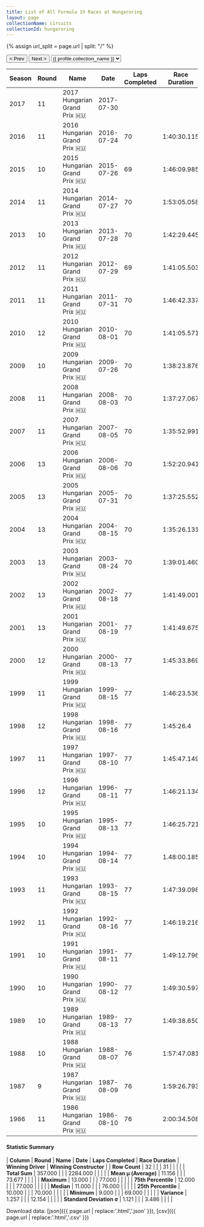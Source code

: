 ```yaml
---
title: List of All Formula 1® Races at Hungaroring
layout: page
collectionName: circuits
collectionId: hungaroring
---
```


{% assign url_split = page.url | split: "/" %}
<div id="collection-navigation">
<button onclick="selector.options[selector.selectedIndex-1].value && (window.location = selector.options[selector.selectedIndex-1].value);">&lt; Prev</button>
<button onclick="selector.options[selector.selectedIndex+1].value && (window.location = selector.options[selector.selectedIndex+1].value);">Next &gt;</button>
<select id="selector" onchange="this.options[this.selectedIndex].value && (window.location = this.options[this.selectedIndex].value);">
  {% for collectionId in site.data[page.collectionName].refs %}
    {% if collectionId == page.collectionId %}
      {% assign selected = "selected" %}
    {% else %}
      {% assign selected = "" %}
    {% endif %}
    {% assign profile = site.data[page.collectionName][collectionId].profile %}
    <option value="/f1/{{ page.collectionName }}/{{ collectionId }}/{{ url_split[4] }}" {{ selected }}>{{ profile.collection_name }}</option>
  {% endfor %}
</select>
</div>

| Season | Round | Name | Date | Laps Completed | Race Duration | Winning Driver | Winning Constructor |
|--|--|--|--|--|--|--|--|
| 2017 | 11 | 2017 Hungarian Grand Prix 🇭🇺 | 2017-07-30 |   |   |   |   |
| 2016 | 11 | 2016 Hungarian Grand Prix 🇭🇺 | 2016-07-24 | 70 | 1:40:30.115 | [Lewis Hamilton 🇬🇧](/f1/drivers/hamilton) | Mercedes 🇩🇪 |
| 2015 | 10 | 2015 Hungarian Grand Prix 🇭🇺 | 2015-07-26 | 69 | 1:46:09.985 | [Sebastian Vettel 🇩🇪](/f1/drivers/vettel) | Ferrari 🇮🇹 |
| 2014 | 11 | 2014 Hungarian Grand Prix 🇭🇺 | 2014-07-27 | 70 | 1:53:05.058 | [Daniel Ricciardo 🇦🇺](/f1/drivers/ricciardo) | Red Bull 🇦🇹 |
| 2013 | 10 | 2013 Hungarian Grand Prix 🇭🇺 | 2013-07-28 | 70 | 1:42:29.445 | [Lewis Hamilton 🇬🇧](/f1/drivers/hamilton) | Mercedes 🇩🇪 |
| 2012 | 11 | 2012 Hungarian Grand Prix 🇭🇺 | 2012-07-29 | 69 | 1:41:05.503 | [Lewis Hamilton 🇬🇧](/f1/drivers/hamilton) | McLaren 🇬🇧 |
| 2011 | 11 | 2011 Hungarian Grand Prix 🇭🇺 | 2011-07-31 | 70 | 1:46:42.337 | [Jenson Button 🇬🇧](/f1/drivers/button) | McLaren 🇬🇧 |
| 2010 | 12 | 2010 Hungarian Grand Prix 🇭🇺 | 2010-08-01 | 70 | 1:41:05.571 | [Mark Webber 🇦🇺](/f1/drivers/webber) | Red Bull 🇦🇹 |
| 2009 | 10 | 2009 Hungarian Grand Prix 🇭🇺 | 2009-07-26 | 70 | 1:38:23.876 | [Lewis Hamilton 🇬🇧](/f1/drivers/hamilton) | McLaren 🇬🇧 |
| 2008 | 11 | 2008 Hungarian Grand Prix 🇭🇺 | 2008-08-03 | 70 | 1:37:27.067 | [Heikki Kovalainen 🇫🇮](/f1/drivers/kovalainen) | McLaren 🇬🇧 |
| 2007 | 11 | 2007 Hungarian Grand Prix 🇭🇺 | 2007-08-05 | 70 | 1:35:52.991 | [Lewis Hamilton 🇬🇧](/f1/drivers/hamilton) | McLaren 🇬🇧 |
| 2006 | 13 | 2006 Hungarian Grand Prix 🇭🇺 | 2006-08-06 | 70 | 1:52:20.941 | [Jenson Button 🇬🇧](/f1/drivers/button) | Honda 🇯🇵 |
| 2005 | 13 | 2005 Hungarian Grand Prix 🇭🇺 | 2005-07-31 | 70 | 1:37:25.552 | [Kimi Räikkönen 🇫🇮](/f1/drivers/raikkonen) | McLaren 🇬🇧 |
| 2004 | 13 | 2004 Hungarian Grand Prix 🇭🇺 | 2004-08-15 | 70 | 1:35:26.131 | [Michael Schumacher 🇩🇪](/f1/drivers/michael_schumacher) | Ferrari 🇮🇹 |
| 2003 | 13 | 2003 Hungarian Grand Prix 🇭🇺 | 2003-08-24 | 70 | 1:39:01.460 | [Fernando Alonso 🇪🇸](/f1/drivers/alonso) | Renault 🇫🇷 |
| 2002 | 13 | 2002 Hungarian Grand Prix 🇭🇺 | 2002-08-18 | 77 | 1:41:49.001 | [Rubens Barrichello 🇧🇷](/f1/drivers/barrichello) | Ferrari 🇮🇹 |
| 2001 | 13 | 2001 Hungarian Grand Prix 🇭🇺 | 2001-08-19 | 77 | 1:41:49.675 | [Michael Schumacher 🇩🇪](/f1/drivers/michael_schumacher) | Ferrari 🇮🇹 |
| 2000 | 12 | 2000 Hungarian Grand Prix 🇭🇺 | 2000-08-13 | 77 | 1:45:33.869 | [Mika Häkkinen 🇫🇮](/f1/drivers/hakkinen) | McLaren 🇬🇧 |
| 1999 | 11 | 1999 Hungarian Grand Prix 🇭🇺 | 1999-08-15 | 77 | 1:46:23.536 | [Mika Häkkinen 🇫🇮](/f1/drivers/hakkinen) | McLaren 🇬🇧 |
| 1998 | 12 | 1998 Hungarian Grand Prix 🇭🇺 | 1998-08-16 | 77 | 1:45:26.4 | [Michael Schumacher 🇩🇪](/f1/drivers/michael_schumacher) | Ferrari 🇮🇹 |
| 1997 | 11 | 1997 Hungarian Grand Prix 🇭🇺 | 1997-08-10 | 77 | 1:45:47.149 | [Jacques Villeneuve 🇨🇦](/f1/drivers/villeneuve) | Williams 🇬🇧 |
| 1996 | 12 | 1996 Hungarian Grand Prix 🇭🇺 | 1996-08-11 | 77 | 1:46:21.134 | [Jacques Villeneuve 🇨🇦](/f1/drivers/villeneuve) | Williams 🇬🇧 |
| 1995 | 10 | 1995 Hungarian Grand Prix 🇭🇺 | 1995-08-13 | 77 | 1:46:25.721 | [Damon Hill 🇬🇧](/f1/drivers/damon_hill) | Williams 🇬🇧 |
| 1994 | 10 | 1994 Hungarian Grand Prix 🇭🇺 | 1994-08-14 | 77 | 1.48:00.185 | [Michael Schumacher 🇩🇪](/f1/drivers/michael_schumacher) | Benetton 🇮🇹 |
| 1993 | 11 | 1993 Hungarian Grand Prix 🇭🇺 | 1993-08-15 | 77 | 1:47:39.098 | [Damon Hill 🇬🇧](/f1/drivers/damon_hill) | Williams 🇬🇧 |
| 1992 | 11 | 1992 Hungarian Grand Prix 🇭🇺 | 1992-08-16 | 77 | 1:46:19.216 | [Ayrton Senna 🇧🇷](/f1/drivers/senna) | McLaren 🇬🇧 |
| 1991 | 10 | 1991 Hungarian Grand Prix 🇭🇺 | 1991-08-11 | 77 | 1:49:12.796 | [Ayrton Senna 🇧🇷](/f1/drivers/senna) | McLaren 🇬🇧 |
| 1990 | 10 | 1990 Hungarian Grand Prix 🇭🇺 | 1990-08-12 | 77 | 1:49:30.597 | [Thierry Boutsen 🇧🇪](/f1/drivers/boutsen) | Williams 🇬🇧 |
| 1989 | 10 | 1989 Hungarian Grand Prix 🇭🇺 | 1989-08-13 | 77 | 1:49:38.650 | [Nigel Mansell 🇬🇧](/f1/drivers/mansell) | Ferrari 🇮🇹 |
| 1988 | 10 | 1988 Hungarian Grand Prix 🇭🇺 | 1988-08-07 | 76 | 1:57:47.081 | [Ayrton Senna 🇧🇷](/f1/drivers/senna) | McLaren 🇬🇧 |
| 1987 | 9 | 1987 Hungarian Grand Prix 🇭🇺 | 1987-08-09 | 76 | 1:59:26.793 | [Nelson Piquet 🇧🇷](/f1/drivers/piquet) | Williams 🇬🇧 |
| 1986 | 11 | 1986 Hungarian Grand Prix 🇭🇺 | 1986-08-10 | 76 | 2:00:34.508 | [Nelson Piquet 🇧🇷](/f1/drivers/piquet) | Williams 🇬🇧 |

#### Statistic Summary

| **Column** | **Round** | **Name** | **Date** | **Laps Completed** | **Race Duration** | **Winning Driver** | **Winning Constructor** |
| **Row Count** | 32 |  |  | 31 |  |  |  |
| **Total Sum** | 357.000 |  |  | 2284.000 |  |  |  |
| **Mean μ (Average)** | 11.156 |  |  | 73.677 |  |  |  |
| **Maximum** | 13.000 |  |  | 77.000 |  |  |  |
| **75th Percentile** | 12.000 |  |  | 77.000 |  |  |  |
| **Median** | 11.000 |  |  | 76.000 |  |  |  |
| **25th Percentile** | 10.000 |  |  | 70.000 |  |  |  |
| **Minimum** | 9.000 |  |  | 69.000 |  |  |  |
| **Variance** | 1.257 |  |  | 12.154 |  |  |  |
| **Standard Deviation σ** | 1.121 |  |  | 3.486 |  |  |  |

Download data: [json]({{ page.url | replace:'.html','.json' }}), [csv]({{ page.url | replace:'.html','.csv' }})
